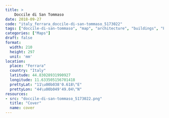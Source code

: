 ```yaml
---
title: > 
    Doccile di San Tommaso
date: 2018-09-27
code: "italy_ferrara_doccile-di-san-tommaso_5173022"
tags: ["doccile-di-san-tommaso", "map", "architecture", "buildings", "Ferrara", "Italy"]
categories: ["Maps"]
draft: false
format:
  width: 210
  height: 297
  unit: 'mm'
location:
  place: "Ferrara"
  country: "Italy"
  latitude: 44.83028931990927
  longitude: 11.633505156701418
  prettyLat: "11\u00b038'0.618\"E"
  prettyLon: "44\u00b049'49.04\"N"
resources:
- src: "doccile-di-san-tommaso_5173022.png"
  title: "Cover"
  name: cover
---
```

